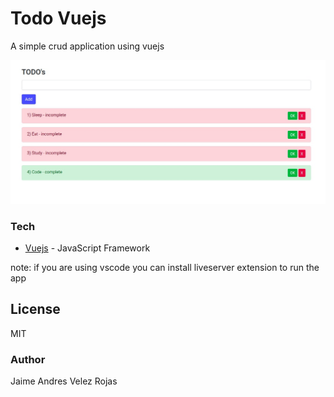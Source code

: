 # Todo Vuejs

A simple crud application using vuejs

![alt text](https://github.com/jhudaz/Todo-Vuejs/blob/master/vue.jpeg?raw=true)

### Tech

* [Vuejs](https://vuejs.org/) - JavaScript Framework

note: if you are using vscode you can install liveserver extension to run the app

License
----

MIT


### Author

Jaime Andres Velez Rojas
